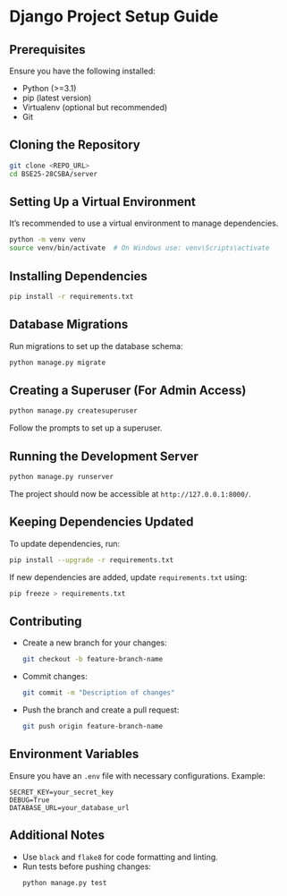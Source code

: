# Django Project Setup Guide

## Prerequisites
Ensure you have the following installed:
- Python (>=3.1)
- pip (latest version)
- Virtualenv (optional but recommended)
- Git

## Cloning the Repository
```bash
git clone <REPO_URL>
cd BSE25-28CSBA/server
```

## Setting Up a Virtual Environment
It’s recommended to use a virtual environment to manage dependencies.
```bash
python -m venv venv
source venv/bin/activate  # On Windows use: venv\Scripts\activate
```

## Installing Dependencies
```bash
pip install -r requirements.txt
```

## Database Migrations
Run migrations to set up the database schema:
```bash
python manage.py migrate
```

## Creating a Superuser (For Admin Access)
```bash
python manage.py createsuperuser
```
Follow the prompts to set up a superuser.

## Running the Development Server
```bash
python manage.py runserver
```
The project should now be accessible at `http://127.0.0.1:8000/`.

## Keeping Dependencies Updated
To update dependencies, run:
```bash
pip install --upgrade -r requirements.txt
```
If new dependencies are added, update `requirements.txt` using:
```bash
pip freeze > requirements.txt
```

## Contributing
- Create a new branch for your changes:
  ```bash
  git checkout -b feature-branch-name
  ```
- Commit changes:
  ```bash
  git commit -m "Description of changes"
  ```
- Push the branch and create a pull request:
  ```bash
  git push origin feature-branch-name
  ```

## Environment Variables
Ensure you have an `.env` file with necessary configurations. Example:
```
SECRET_KEY=your_secret_key
DEBUG=True
DATABASE_URL=your_database_url
```

## Additional Notes
- Use `black` and `flake8` for code formatting and linting.
- Run tests before pushing changes:
  ```bash
  python manage.py test
  
